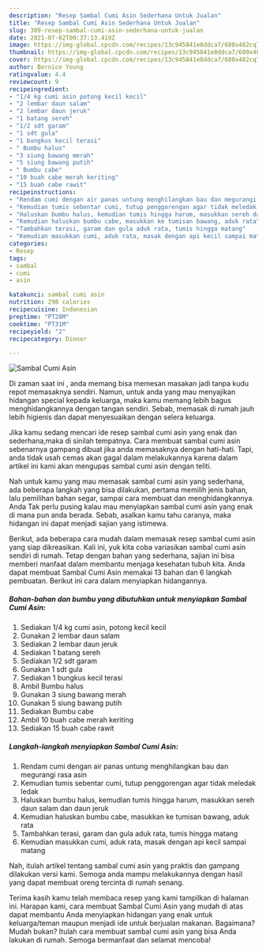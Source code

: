 ```yaml
---
description: "Resep Sambal Cumi Asin Sederhana Untuk Jualan"
title: "Resep Sambal Cumi Asin Sederhana Untuk Jualan"
slug: 309-resep-sambal-cumi-asin-sederhana-untuk-jualan
date: 2021-07-02T00:37:13.419Z
image: https://img-global.cpcdn.com/recipes/13c945841e8ddca7/680x482cq70/sambal-cumi-asin-foto-resep-utama.jpg
thumbnail: https://img-global.cpcdn.com/recipes/13c945841e8ddca7/680x482cq70/sambal-cumi-asin-foto-resep-utama.jpg
cover: https://img-global.cpcdn.com/recipes/13c945841e8ddca7/680x482cq70/sambal-cumi-asin-foto-resep-utama.jpg
author: Bernice Young
ratingvalue: 4.4
reviewcount: 9
recipeingredient:
- "1/4 kg cumi asin potong kecil kecil"
- "2 lembar daun salam"
- "2 lembar daun jeruk"
- "1 batang sereh"
- "1/2 sdt garam"
- "1 sdt gula"
- "1 bungkus kecil terasi"
- " Bumbu halus"
- "3 siung bawang merah"
- "5 siung bawang putih"
- " Bumbu cabe"
- "10 buah cabe merah keriting"
- "15 buah cabe rawit"
recipeinstructions:
- "Rendam cumi dengan air panas untung menghilangkan bau dan megurangi rasa asin"
- "Kemudian tumis sebentar cumi, tutup penggorengan agar tidak meledak ledak"
- "Haluskan bumbu halus, kemudian tumis hingga harum, masukkan sereh daun salam dan daun jeruk"
- "Kemudian haluskan bumbu cabe, masukkan ke tumisan bawang, aduk rata"
- "Tambahkan terasi, garam dan gula aduk rata, tumis hingga matang"
- "Kemudian masukkan cumi, aduk rata, masak dengan api kecil sampai matang"
categories:
- Resep
tags:
- sambal
- cumi
- asin

katakunci: sambal cumi asin 
nutrition: 298 calories
recipecuisine: Indonesian
preptime: "PT28M"
cooktime: "PT31M"
recipeyield: "2"
recipecategory: Dinner

---
```



![Sambal Cumi Asin](https://img-global.cpcdn.com/recipes/13c945841e8ddca7/680x482cq70/sambal-cumi-asin-foto-resep-utama.jpg)

Di zaman  saat ini , anda memang bisa memesan masakan jadi tanpa kudu repot memasaknya sendiri. Namun, untuk anda yang mau menyajikan hidangan special kepada keluarga, maka kamu memang lebih bagus menghidangkannya dengan tangan sendiri. Sebab, memasak di rumah jauh lebih higienis dan dapat menyesuaikan dengan selera keluarga.

Jika kamu sedang mencari ide resep sambal cumi asin yang enak dan sederhana,maka di sinilah tempatnya. Cara membuat sambal cumi asin  sebenarnya gampang dibuat jika anda memasaknya dengan hati-hati. Tapi, anda tidak usah cemas akan gagal dalam melakukannya 
karena dalam artikel ini kami akan mengupas sambal cumi asin dengan teliti.  



Nah untuk kamu yang mau memasak sambal cumi asin yang sederhana, ada beberapa langkah yang bisa dilakukan, pertama memilih jenis bahan, lalu pemilihan bahan segar, sampai cara membuat dan menghidangkannya. Anda Tak perlu pusing kalau mau menyiapkan sambal cumi asin yang enak di mana pun anda berada. Sebab, asalkan kamu  tahu caranya, maka hidangan ini dapat menjadi sajian yang istimewa.

Berikut, ada beberapa cara mudah dalam memasak resep sambal cumi asin yang siap dikreasikan. Kali ini, yuk kita coba variasikan sambal cumi asin sendiri di rumah. Tetap dengan bahan yang sederhana, sajian ini bisa memberi manfaat dalam membantu menjaga kesehatan tubuh kita. Anda dapat membuat Sambal Cumi Asin memakai 13 bahan dan 6 langkah pembuatan. Berikut ini cara dalam menyiapkan hidangannya.

<!--inarticleads1-->

##### Bahan-bahan dan bumbu yang dibutuhkan untuk menyiapkan Sambal Cumi Asin:

1. Sediakan 1/4 kg cumi asin, potong kecil kecil
1. Gunakan 2 lembar daun salam
1. Sediakan 2 lembar daun jeruk
1. Sediakan 1 batang sereh
1. Sediakan 1/2 sdt garam
1. Gunakan 1 sdt gula
1. Sediakan 1 bungkus kecil terasi
1. Ambil  Bumbu halus
1. Gunakan 3 siung bawang merah
1. Gunakan 5 siung bawang putih
1. Sediakan  Bumbu cabe
1. Ambil 10 buah cabe merah keriting
1. Sediakan 15 buah cabe rawit




<!--inarticleads2-->

##### Langkah-langkah menyiapkan Sambal Cumi Asin:

1. Rendam cumi dengan air panas untung menghilangkan bau dan megurangi rasa asin
1. Kemudian tumis sebentar cumi, tutup penggorengan agar tidak meledak ledak
1. Haluskan bumbu halus, kemudian tumis hingga harum, masukkan sereh daun salam dan daun jeruk
1. Kemudian haluskan bumbu cabe, masukkan ke tumisan bawang, aduk rata
1. Tambahkan terasi, garam dan gula aduk rata, tumis hingga matang
1. Kemudian masukkan cumi, aduk rata, masak dengan api kecil sampai matang




Nah, itulah artikel tentang  sambal cumi asin  yang praktis dan gampang dilakukan versi kami. Semoga anda mampu melakukannya dengan hasil yang dapat membuat oreng tercinta di rumah senang. 

Terima kasih kamu telah membaca resep yang kami tampilkan di halaman ini. Harapan kami, cara membuat  Sambal Cumi Asin yang mudah di atas dapat membantu Anda menyiapkan hidangan yang enak untuk keluarga/teman maupun menjadi ide untuk berjualan makanan. Bagaimana? Mudah bukan? Itulah cara membuat sambal cumi asin yang bisa Anda lakukan di rumah. Semoga bermanfaat dan selamat mencoba!

